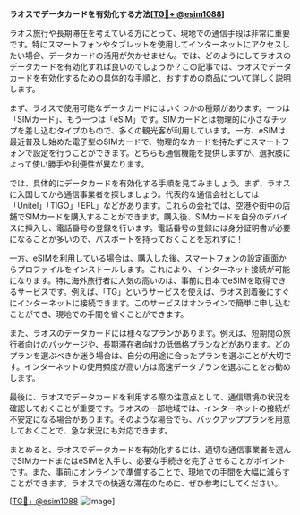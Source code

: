 **ラオスでデータカードを有効化する方法[[TG💪+ @esim1088](https://t.me/s/esim1088)]**

ラオス旅行や長期滞在を考えている方にとって、現地での通信手段は非常に重要です。特にスマートフォンやタブレットを使用してインターネットにアクセスしたい場合、データカードの活用が欠かせません。では、どのようにしてラオスのデータカードを有効化すれば良いのでしょうか？この記事では、ラオスでデータカードを有効化するための具体的な手順と、おすすめの商品について詳しく説明します。

まず、ラオスで使用可能なデータカードにはいくつかの種類があります。一つは「SIMカード」、もう一つは「eSIM」です。SIMカードとは物理的に小さなチップを差し込むタイプのもので、多くの観光客が利用しています。一方、eSIMは最近普及し始めた電子型のSIMカードで、物理的なカードを持たずにスマートフォンで設定を行うことができます。どちらも通信機能を提供しますが、選択肢によって使い勝手や利便性が異なります。

では、具体的にデータカードを有効化する手順を見てみましょう。まず、ラオスに入国してから通信事業者を探しましょう。代表的な通信会社としては「Unitel」「TIGO」「EPL」などがあります。これらの会社では、空港や街中の店舗でSIMカードを購入することができます。購入後、SIMカードを自分のデバイスに挿入し、電話番号の登録を行います。電話番号の登録には身分証明書が必要になることが多いので、パスポートを持っておくことを忘れずに！

一方、eSIMを利用している場合は、購入した後、スマートフォンの設定画面からプロファイルをインストールします。これにより、インターネット接続が可能になります。特に海外旅行者に人気の高いのは、事前に日本でeSIMを取得できるサービスです。例えば、「TG」というサービスを使えば、ラオス到着後にすぐにインターネットに接続できます。このサービスはオンラインで簡単に申し込むことができ、現地での手間を省くことができます。

また、ラオスのデータカードには様々なプランがあります。例えば、短期間の旅行者向けのパッケージや、長期滞在者向けの低価格プランなどがあります。どのプランを選ぶべきか迷う場合は、自分の用途に合ったプランを選ぶことが大切です。インターネットの使用頻度が高い方は高速データプランを選ぶことをお勧めします。

最後に、ラオスでデータカードを利用する際の注意点として、通信環境の状況を確認しておくことが重要です。ラオスの一部地域では、インターネットの接続が不安定になる場合があります。そのような場合でも、バックアッププランを用意しておくことで、急な状況にも対応できます。

まとめると、ラオスでデータカードを有効化するには、適切な通信事業者を選んでSIMカードまたはeSIMを入手し、必要な手続きを完了させることがポイントです。また、事前にオンラインで準備することで、現地での手間を大幅に減らすことができます。ラオスでの快適な滞在のために、ぜひ参考にしてください。

[[TG💪+ @esim1088](https://t.me/s/esim1088) ![Image](https://i.postimg.cc/Y0z9fWf4/image.png)]